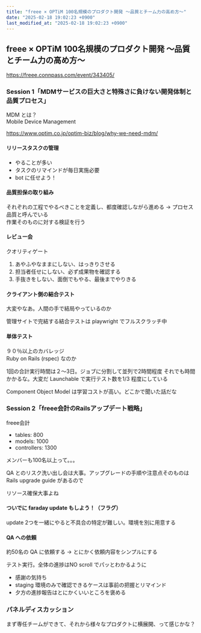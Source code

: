 ```yaml
---
title: "freee × OPTiM 100名規模のプロダクト開発 〜品質とチーム力の高め方〜"
date: "2025-02-18 19:02:23 +0900"
last_modified_at: "2025-02-18 19:02:23 +0900"
---
```


## freee × OPTiM 100名規模のプロダクト開発 〜品質とチーム力の高め方〜
https://freee.connpass.com/event/343405/

### Session 1「MDMサービスの巨大さと特殊さに負けない開発体制と品質プロセス」
MDM とは？  
Mobile Device Management  

https://www.optim.co.jp/optim-biz/blog/why-we-need-mdm/

#### リリースタスクの管理
- やることが多い
- タスクのリマインドが毎日実施必要
- bot に任せよう！

#### 品質担保の取り組み
それぞれの工程でやるべきことを定義し、都度確認しながら進める -> プロセス品質と呼んでいる  
作業そのものに対する検証を行う

#### レビュー会
クオリティゲート  

1. あやふやなままにしない、はっきりさせる
2. 担当者任せにしない、必ず成果物を確認する
3. 手抜きをしない、面倒でもやる、最後までやりきる

#### クライアント側の結合テスト
大変やなあ。人間の手で結局やっているのか  

管理サイトで完結する結合テストは playwright でフルスクラッチ中  

#### 単体テスト
９０％以上のカバレッジ  
Ruby on Rails (rspec) なのか  

1回の合計実行時間は２〜3日。ジョブに分割して並列で2時間程度 それでも時間かかるな。大変だ
Launchable で実行テスト数を1/3 程度にしている  

Component Object Model は学習コストが高い。どこかで聞いた話だな  

### Session 2「freee会計のRailsアップデート戦略」
freee会計

- tables: 800
- models: 1000
- controllers: 1300

メンバーも100名以上って。。。  

QA とのリスク洗い出し会は大事。アップグレードの手順や注意点そのものは Rails upgrade guide があるので  

リソース確保大事よね  

#### ついでに faraday update もしよう！（フラグ）
update 2つを一緒にやると不具合の特定が難しい。環境を別に用意する  

#### QA への依頼
約50名の QA に依頼する -> とにかく依頼内容をシンプルにする  

テスト実行。全体の進捗はNO scroll でパッとわかるように

- 感謝の気持ち
- staging 環境のみで確認できるケースは事前の把握とリマインド
- 夕方の進捗報告はとにかくいいところを褒める


### パネルディスカッション
まず専任チームができて、それから様々なプロダクトに横展開、って感じかな？


